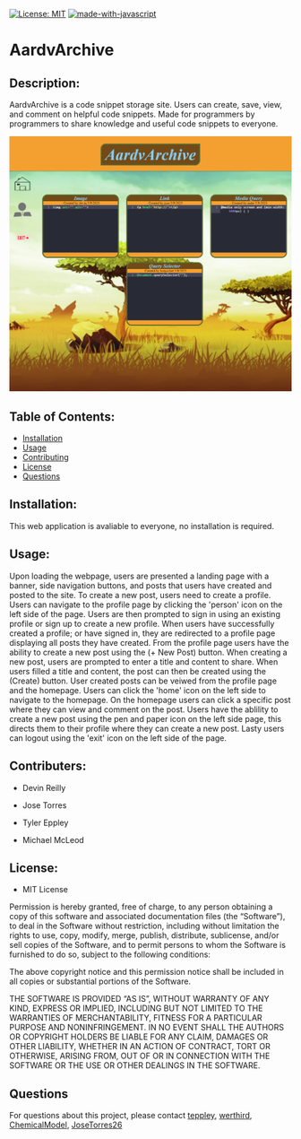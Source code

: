 [![License: MIT](https://img.shields.io/badge/License-MIT-yellow.svg)](https://opensource.org/licenses/MIT)
[![made-with-javascript](https://img.shields.io/badge/Made%20with-JavaScript-1f425f.svg)](https://www.javascript.com)

# AardvArchive

## Description:

AardvArchive is a code snippet storage site. Users can create, save, view, and comment on helpful code snippets. Made for programmers by programmers to share knowledge and useful code snippets to everyone. 

<img style="text-align: center" src="./public/assets/project2 screenshot2 .png" alt="AardvArchive" style="width:100%;height:100%"/>

<br />

## Table of Contents:

- [Installation](#installation)
- [Usage](#usage)
- [Contributing](#contributers)
- [License](#license)
- [Questions](#questions)

## Installation:

This web application is avaliable to everyone, no installation is required.

## Usage:

Upon loading the webpage, users are presented a landing page with a banner, side navigation buttons, and posts that users have created and posted to the site. To create a new post, users need to create a profile. Users can navigate to the profile page by clicking the 'person' icon on the left side of the page. Users are then prompted to sign in using an existing profile or sign up to create a new profile. When users have successfully created a profile; or have signed in, they are redirected to a profile page displaying all posts they have created. From the profile page users have the ability to create a new post using the (+ New Post) button. When creating a new post, users are prompted to enter a title and content to share. When users filled a title and content, the post can then be created using the (Create) button. User created posts can be veiwed from the profile page and the homepage. Users can click the 'home' icon on the left side to navigate to the homepage. On the homepage users can click a specific post where they can view and comment on the post. Users have the ablility to create a new post using the pen and paper icon on the left side page, this directs them to their profile where they can create a new post. Lasty users can logout using the 'exit' icon on the left side of the page.

## Contributers:

- Devin Reilly

- Jose Torres

- Tyler Eppley

- Michael McLeod

## License:

- MIT License 

Permission is hereby granted, free of charge, to any person obtaining a copy of this software and associated documentation files (the “Software”), to deal in the Software without restriction, including without limitation the rights to use, copy, modify, merge, publish, distribute, sublicense, and/or sell copies of the Software, and to permit persons to whom the Software is furnished to do so, subject to the following conditions:

The above copyright notice and this permission notice shall be included in all copies or substantial portions of the Software.

THE SOFTWARE IS PROVIDED “AS IS”, WITHOUT WARRANTY OF ANY KIND, EXPRESS OR IMPLIED, INCLUDING BUT NOT LIMITED TO THE WARRANTIES OF MERCHANTABILITY, FITNESS FOR A PARTICULAR PURPOSE AND NONINFRINGEMENT. IN NO EVENT SHALL THE AUTHORS OR COPYRIGHT HOLDERS BE LIABLE FOR ANY CLAIM, DAMAGES OR OTHER LIABILITY, WHETHER IN AN ACTION OF CONTRACT, TORT OR OTHERWISE, ARISING FROM, OUT OF OR IN CONNECTION WITH THE SOFTWARE OR THE USE OR OTHER DEALINGS IN THE SOFTWARE.

## Questions

For questions about this project, please contact [teppley](https://github.com/teppley), [werthird](https://github.com/werthird), [ChemicalModel](https://github.com/ChemicalModel), [JoseTorres26](https://github.com/JoseTorres26)
